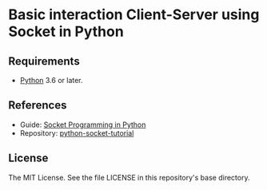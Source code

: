 # Basic interaction Client-Server using Socket in Python

## Requirements

- [Python](https://www.python.org/) 3.6 or later.

## References

- Guide: [Socket Programming in Python](https://realpython.com/python-sockets/)
- Repository: [python-socket-tutorial](https://github.com/realpython/materials/tree/master/python-sockets-tutorial)

## License

The MIT License. See the file LICENSE in this repository's base directory.

